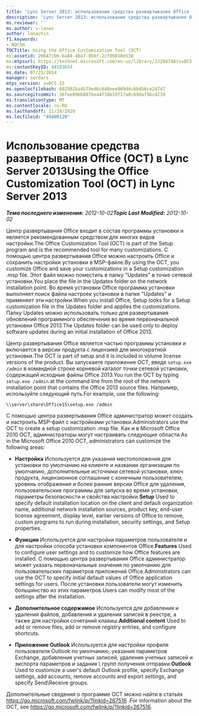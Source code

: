 ```yaml
---
title: 'Lync Server 2013: использование средства развертывания Office (OCT)'
description: 'Lync Server 2013: использование средства развертывания Office (OCT).'
ms.reviewer: ''
ms.author: v-lanac
author: lanachin
f1.keywords:
- NOCSH
TOCTitle: Using the Office Customization Tool (OCT)
ms:assetid: 26647cb6-ba84-4ba7-8b6f-2cf86818e530
ms:mtpsurl: https://technet.microsoft.com/en-us/library/JJ204748(v=OCS.15)
ms:contentKeyID: 48183654
ms.date: 07/23/2014
manager: serdars
mtps_version: v=OCS.15
ms.openlocfilehash: 602502ba4579ed6c640eee909d4c6b056ce247d7
ms.sourcegitcommit: 36fee89bb887bea4f18b19f17a8c69daf5bc423d
ms.translationtype: MT
ms.contentlocale: ru-RU
ms.lasthandoff: 11/24/2020
ms.locfileid: "49400120"
---
```

# <a name="using-the-office-customization-tool-oct-in-lync-server-2013"></a><span data-ttu-id="b91c6-103">Использование средства развертывания Office (OCT) в Lync Server 2013</span><span class="sxs-lookup"><span data-stu-id="b91c6-103">Using the Office Customization Tool (OCT) in Lync Server 2013</span></span>

<div data-xmlns="http://www.w3.org/1999/xhtml">

<div class="topic" data-xmlns="http://www.w3.org/1999/xhtml" data-msxsl="urn:schemas-microsoft-com:xslt" data-cs="https://msdn.microsoft.com/">

<div data-asp="https://msdn2.microsoft.com/asp">



</div>

<div id="mainSection">

<div id="mainBody"><span data-ttu-id="b91c6-104">

<span> </span></span><span class="sxs-lookup"><span data-stu-id="b91c6-104">

<span> </span></span></span>

<span data-ttu-id="b91c6-105">_**Тема последнего изменения:** 2012-10-02_</span><span class="sxs-lookup"><span data-stu-id="b91c6-105">_**Topic Last Modified:** 2012-10-02_</span></span>

<span data-ttu-id="b91c6-106">Центр развертывания Office входит в состав программы установки и является рекомендованным средством для многих видов настройки.</span><span class="sxs-lookup"><span data-stu-id="b91c6-106">The Office Customization Tool (OCT) is part of the Setup program and is the recommended tool for many customizations.</span></span> <span data-ttu-id="b91c6-107">С помощью центра развертывания Office можно настроить Office и сохранить настройки установки в MSP-файле.</span><span class="sxs-lookup"><span data-stu-id="b91c6-107">By using the OCT, you customize Office and save your customizations in a Setup customization .msp file.</span></span> <span data-ttu-id="b91c6-108">Этот файл можно поместить в папку "Updates" в точке сетевой установки.</span><span class="sxs-lookup"><span data-stu-id="b91c6-108">You place the file in the Updates folder on the network installation point.</span></span> <span data-ttu-id="b91c6-109">Во время установки Office программа установки выполняет поиск файла настроек установки в папке "Updates" и применяет эти настройки.</span><span class="sxs-lookup"><span data-stu-id="b91c6-109">When you install Office, Setup looks for a Setup customization file in the Updates folder and applies the customizations.</span></span> <span data-ttu-id="b91c6-110">Папку Updates можно использовать только для развертывания обновлений программного обеспечения во время первоначальной установки Office 2013.</span><span class="sxs-lookup"><span data-stu-id="b91c6-110">The Updates folder can be used only to deploy software updates during an initial installation of Office 2013.</span></span>

<span data-ttu-id="b91c6-111">Центр развертывания Office является частью программы установки и включается в версии продукта с лицензией для многократной установки.</span><span class="sxs-lookup"><span data-stu-id="b91c6-111">The OCT is part of setup and it is included in volume license versions of the product.</span></span> <span data-ttu-id="b91c6-112">Вы запускаете приложение OCT, введя `setup.exe /admin` в командной строке корневой каталог точки сетевой установки, содержащей исходные файлы Office 2013.</span><span class="sxs-lookup"><span data-stu-id="b91c6-112">You run the OCT by typing `setup.exe /admin` at the command line from the root of the network installation point that contains the Office 2013 source files.</span></span> <span data-ttu-id="b91c6-113">Например, используйте следующий путь.</span><span class="sxs-lookup"><span data-stu-id="b91c6-113">For example, use the following:</span></span>

`\\server\share\Office15\setup.exe /admin`

<span data-ttu-id="b91c6-114">С помощью центра развертывания Office администратор может создать и настроить MSP-файл с настройками установки.</span><span class="sxs-lookup"><span data-stu-id="b91c6-114">Administrators use the OCT to create a setup customization .msp file.</span></span> <span data-ttu-id="b91c6-115">Как и в Microsoft Office 2010 OCT, администраторы могут настраивать следующие области:</span><span class="sxs-lookup"><span data-stu-id="b91c6-115">As in the Microsoft Office 2010 OCT, administrators can customize the following areas:</span></span>

  - <span data-ttu-id="b91c6-116">**Настройка** Используется для указания местоположения для установки по умолчанию на клиенте и названии организации по умолчанию, дополнительные источники сетевой установки, ключ продукта, лицензионное соглашение с конечным пользователем, уровень отображения и более ранние версии Office для удаления, пользовательские программы для запуска во время установки, параметры безопасности и свойства настройки.</span><span class="sxs-lookup"><span data-stu-id="b91c6-116">**Setup** Used to specify default installation location on the client and default organization name, additional network installation sources, product key, end-user license agreement, display level, earlier versions of Office to remove, custom programs to run during installation, security settings, and Setup properties.</span></span>

  - <span data-ttu-id="b91c6-117">**Функции** Используется для настройки параметров пользователя и для настройки способа установки компонентов Office.</span><span class="sxs-lookup"><span data-stu-id="b91c6-117">**Features** Used to configure user settings and to customize how Office features are installed.</span></span> <span data-ttu-id="b91c6-118">С помощью центра развертывания Office администратор может указать первоначальные значения по умолчанию для пользовательских параметров приложений Office.</span><span class="sxs-lookup"><span data-stu-id="b91c6-118">Administrators can use the OCT to specify initial default values of Office application settings for users.</span></span> <span data-ttu-id="b91c6-119">После установки пользователи могут изменить большинство из этих параметров.</span><span class="sxs-lookup"><span data-stu-id="b91c6-119">Users can modify most of the settings after the installation.</span></span>

  - <span data-ttu-id="b91c6-120">**Дополнительное содержимое** Используется для добавления и удаления файлов, добавления и удаления записей в реестре, а также для настройки сочетаний клавиш.</span><span class="sxs-lookup"><span data-stu-id="b91c6-120">**Additional content** Used to add or remove files, add or remove registry entries, and configure shortcuts.</span></span>

  - <span data-ttu-id="b91c6-121">**Приложение Outlook** Используется для настройки профиля пользователя Outlook по умолчанию, указания параметров Exchange, добавления учетных записей, удаления учетных записей и экспорта параметров и задания \\ групп получения отправки.</span><span class="sxs-lookup"><span data-stu-id="b91c6-121">**Outlook** Used to customize a user's default Outlook profile, specify Exchange settings, add accounts, remove accounts and export settings, and specify Send\\Receive groups.</span></span>

<span data-ttu-id="b91c6-122">Дополнительные сведения о программе OCT можно найти в статьях <https://go.microsoft.com/fwlink/p/?linkid=267516> .</span><span class="sxs-lookup"><span data-stu-id="b91c6-122">For information about the OCT, see <https://go.microsoft.com/fwlink/p/?linkid=267516>.</span></span>

<span data-ttu-id="b91c6-123"></div>

<span> </span>

</div>

</div>

</span><span class="sxs-lookup"><span data-stu-id="b91c6-123"></div>

<span> </span>

</div>

</div>

</span></span></div>

